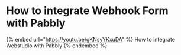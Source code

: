 # How to integrate Webhook Form with Pabbly

{% embed url="https://youtu.be/gKNsyYKxuDA" %}
How to integrate Webstudio with Pabbly
{% endembed %}
